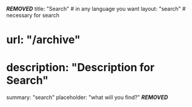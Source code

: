 ***REMOVED***
title: "Search" # in any language you want
layout: "search" # necessary for search
# url: "/archive"
# description: "Description for Search"
summary: "search"
placeholder: "what will you find?"
***REMOVED***
